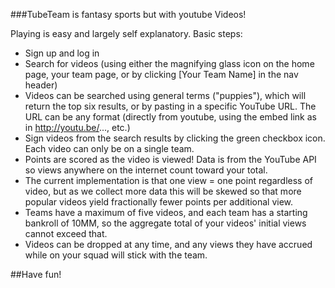 ###TubeTeam is fantasy sports but with youtube Videos!

Playing is easy and largely self explanatory. Basic steps:

- Sign up and log in
- Search for videos (using either the magnifying glass icon on the home page,
your team page, or by clicking [Your Team Name] in the nav header)
- Videos can be searched using general terms ("puppies"), which will return the
top six results, or by pasting in a specific YouTube URL. The URL can be any
format (directly from youtube, using the embed link as in http://youtu.be/...,
etc.)
- Sign videos from the search results by clicking the green checkbox icon. Each
video can only be on a single team.
- Points are scored as the video is viewed! Data is from the YouTube API so views
anywhere on the internet count toward your total.
- The current implementation is that one view = one point regardless of video,
but as we collect more data this will be skewed so that more popular videos
yield fractionally fewer points per additional view.
- Teams have a maximum of five videos, and each team has a starting bankroll of
10MM, so the aggregate total of your videos' initial views cannot exceed that.
- Videos can be dropped at any time, and any views they have accrued while on
your squad will stick with the team.

##Have fun!
